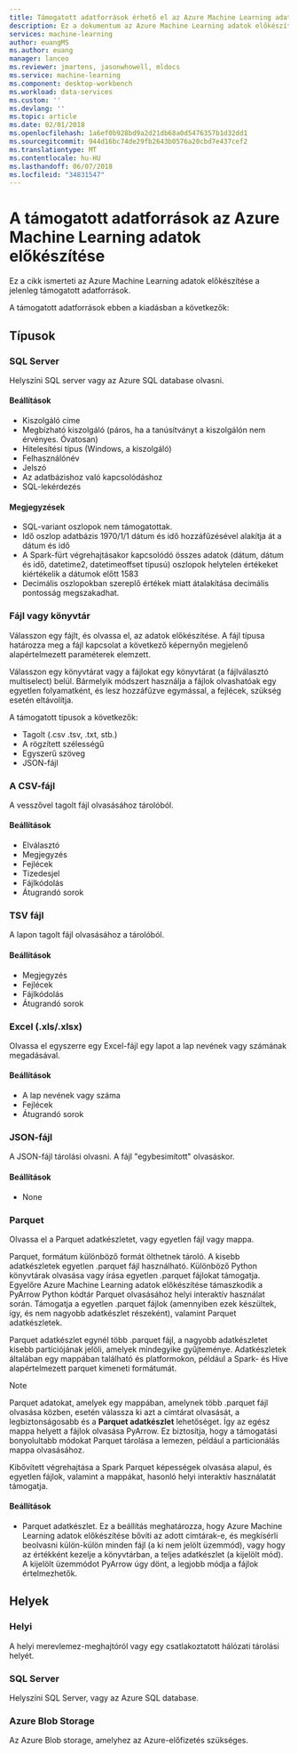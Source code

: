 ```yaml
---
title: Támogatott adatforrások érhető el az Azure Machine Learning adatok előkészítése |} Microsoft Docs
description: Ez a dokumentum az Azure Machine Learning adatok előkészítése érhető el a támogatott adatforrások teljes listáját tartalmazza.
services: machine-learning
author: euangMS
ms.author: euang
manager: lanceo
ms.reviewer: jmartens, jasonwhowell, mldocs
ms.service: machine-learning
ms.component: desktop-workbench
ms.workload: data-services
ms.custom: ''
ms.devlang: ''
ms.topic: article
ms.date: 02/01/2018
ms.openlocfilehash: 1a6ef0b928bd9a2d21db68a0d5476357b1d32dd1
ms.sourcegitcommit: 944d16bc74de29fb2643b0576a20cbd7e437cef2
ms.translationtype: MT
ms.contentlocale: hu-HU
ms.lasthandoff: 06/07/2018
ms.locfileid: "34831547"
---
```

# <a name="supported-data-sources-for-azure-machine-learning-data-preparation"></a>A támogatott adatforrások az Azure Machine Learning adatok előkészítése 
Ez a cikk ismerteti az Azure Machine Learning adatok előkészítése a jelenleg támogatott adatforrások.

A támogatott adatforrások ebben a kiadásban a következők:

## <a name="types"></a>Típusok 

### <a name="sql-server"></a>SQL Server
Helyszíni SQL server vagy az Azure SQL database olvasni.

#### <a name="options"></a>Beállítások
- Kiszolgáló címe
- Megbízható kiszolgáló (páros, ha a tanúsítványt a kiszolgálón nem érvényes. Óvatosan)
- Hitelesítési típus (Windows, a kiszolgáló)
- Felhasználónév
- Jelszó
- Az adatbázishoz való kapcsolódáshoz
- SQL-lekérdezés

#### <a name="notes"></a>Megjegyzések
- SQL-variant oszlopok nem támogatottak.
- Idő oszlop adatbázis 1970/1/1 dátum és idő hozzáfűzésével alakítja át a dátum és idő
- A Spark-fürt végrehajtásakor kapcsolódó összes adatok (dátum, dátum és idő, datetime2, datetimeoffset típusú) oszlopok helytelen értékeket kiértékelik a dátumok előtt 1583
- Decimális oszlopokban szereplő értékek miatt átalakítása decimális pontosság megszakadhat.

### <a name="directory-vs-file"></a>Fájl vagy könyvtár
Válasszon egy fájlt, és olvassa el, az adatok előkészítése. A fájl típusa határozza meg a fájl kapcsolat a következő képernyőn megjelenő alapértelmezett paraméterek elemzett.

Válasszon egy könyvtárat vagy a fájlokat egy könyvtárat (a fájlválasztó multiselect) belül. Bármelyik módszert használja a fájlok olvashatóak egy egyetlen folyamatként, és lesz hozzáfűzve egymással, a fejlécek, szükség esetén eltávolítja.

A támogatott típusok a következők:
- Tagolt (.csv .tsv, .txt, stb.)
- A rögzített szélességű
- Egyszerű szöveg
- JSON-fájl

### <a name="csv-file"></a>A CSV-fájl
A vesszővel tagolt fájl olvasásához tárolóból.

#### <a name="options"></a>Beállítások
- Elválasztó
- Megjegyzés
- Fejlécek
- Tizedesjel
- Fájlkódolás
- Átugrandó sorok

### <a name="tsv-file"></a>TSV fájl
A lapon tagolt fájl olvasásához a tárolóból.

#### <a name="options"></a>Beállítások
- Megjegyzés
- Fejlécek
- Fájlkódolás
- Átugrandó sorok

### <a name="excel-xlsxlsx"></a>Excel (.xls/.xlsx)
Olvassa el egyszerre egy Excel-fájl egy lapot a lap nevének vagy számának megadásával.

#### <a name="options"></a>Beállítások
- A lap nevének vagy száma
- Fejlécek
- Átugrandó sorok

### <a name="json-file"></a>JSON-fájl
A JSON-fájl tárolási olvasni. A fájl "egybesimított" olvasáskor.

#### <a name="options"></a>Beállítások
- None

### <a name="parquet"></a>Parquet
Olvassa el a Parquet adatkészletet, vagy egyetlen fájl vagy mappa.

Parquet, formátum különböző formát ölthetnek tároló. A kisebb adatkészletek egyetlen .parquet fájl használható. Különböző Python könyvtárak olvasása vagy írása egyetlen .parquet fájlokat támogatja. Egyelőre Azure Machine Learning adatok előkészítése támaszkodik a PyArrow Python kódtár Parquet olvasásához helyi interaktív használat során. Támogatja a egyetlen .parquet fájlok (amennyiben ezek készültek, így, és nem nagyobb adatkészlet részeként), valamint Parquet adatkészletek.

Parquet adatkészlet egynél több .parquet fájl, a nagyobb adatkészletet kisebb partíciójának jelöli, amelyek mindegyike gyűjteménye. Adatkészletek általában egy mappában található és platformokon, például a Spark- és Hive alapértelmezett parquet kimeneti formátumát.

>[!NOTE]
>Parquet adatokat, amelyek egy mappában, amelynek több .parquet fájl olvasása közben, esetén válassza ki azt a címtárat olvasását, a legbiztonságosabb és a **Parquet adatkészlet** lehetőséget. Így az egész mappa helyett a fájlok olvasása PyArrow. Ez biztosítja, hogy a támogatási bonyolultabb módokat Parquet tárolása a lemezen, például a particionálás mappa olvasásához.

Kibővített végrehajtása a Spark Parquet képességek olvasása alapul, és egyetlen fájlok, valamint a mappákat, hasonló helyi interaktív használatát támogatja.

#### <a name="options"></a>Beállítások
- Parquet adatkészlet. Ez a beállítás meghatározza, hogy Azure Machine Learning adatok előkészítése bővíti az adott címtárak-e, és megkísérli beolvasni külön-külön minden fájl (a ki nem jelölt üzemmód), vagy hogy az értékként kezelje a könyvtárban, a teljes adatkészlet (a kijelölt mód). A kijelölt üzemmódot PyArrow úgy dönt, a legjobb módja a fájlok értelmezhetők.


## <a name="locations"></a>Helyek
### <a name="local"></a>Helyi
A helyi merevlemez-meghajtóról vagy egy csatlakoztatott hálózati tárolási helyét.

### <a name="sql-server"></a>SQL Server
Helyszíni SQL Server, vagy az Azure SQL database.

### <a name="azure-blob-storage"></a>Azure Blob Storage
Az Azure Blob storage, amelyhez az Azure-előfizetés szükséges.

